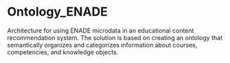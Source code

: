 # Ontology_ENADE
Architecture for using ENADE microdata in an educational content recommendation system. The solution is based on creating an ontology that semantically organizes and categorizes information about courses, competencies, and knowledge objects.
